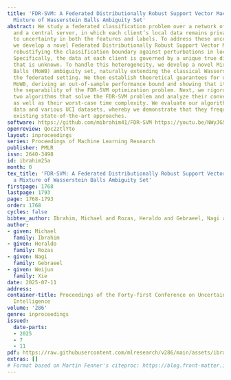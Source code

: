 ```yaml
---
title: 'FDR-SVM: A Federated Distributionally Robust Support Vector Machine via a
  Mixture of Wasserstein Balls Ambiguity Set'
abstract: We study a federated classification problem over a network of multiple clients
  and a central server, in which each client’s local data remains private and is subject
  to uncertainty in both the features and labels. To address these uncertainties,
  we develop a novel Federated Distributionally Robust Support Vector Machine (FDR-SVM),
  robustifying the classification boundary against perturbations in local data distributions.
  Specifically, the data at each client is governed by a unique true distribution
  that is unknown. To handle this heterogeneity, we develop a novel Mixture of Wasserstein
  Balls (MoWB) ambiguity set, naturally extending the classical Wasserstein ball to
  the federated setting. We then establish theoretical guarantees for our proposed
  MoWB, deriving an out-of-sample performance bound and showing that its design preserves
  the separability of the FDR-SVM optimization problem. Next, we rigorously derive
  two algorithms that solve the FDR-SVM problem and analyze their convergence behavior
  as well as their worst-case time complexity. We evaluate our algorithms on industrial
  data and various UCI datasets, whereby we demonstrate that they frequently outperform
  existing state-of-the-art approaches.
software: https://github.com/mibrahim41/FDR-SVM https://youtu.be/NWyJGSVlxyQ
openreview: Qoc2ztlYto
layout: inproceedings
series: Proceedings of Machine Learning Research
publisher: PMLR
issn: 2640-3498
id: ibrahim25a
month: 0
tex_title: 'FDR-SVM: A Federated Distributionally Robust Support Vector Machine via
  a Mixture of Wasserstein Balls Ambiguity Set'
firstpage: 1768
lastpage: 1793
page: 1768-1793
order: 1768
cycles: false
bibtex_author: Ibrahim, Michael and Rozas, Heraldo and Gebraeel, Nagi and Xie, Weijun
author:
- given: Michael
  family: Ibrahim
- given: Heraldo
  family: Rozas
- given: Nagi
  family: Gebraeel
- given: Weijun
  family: Xie
date: 2025-07-11
address:
container-title: Proceedings of the Forty-first Conference on Uncertainty in Artificial
  Intelligence
volume: '286'
genre: inproceedings
issued:
  date-parts:
  - 2025
  - 7
  - 11
pdf: https://raw.githubusercontent.com/mlresearch/v286/main/assets/ibrahim25a/ibrahim25a.pdf
extras: []
# Format based on Martin Fenner's citeproc: https://blog.front-matter.io/posts/citeproc-yaml-for-bibliographies/
---
```

